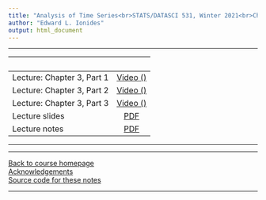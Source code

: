 ```yaml
---
title: "Analysis of Time Series<br>STATS/DATASCI 531, Winter 2021<br>Chapter 3: Stationarity, white noise, and some basic time series models"
author: "Edward L. Ionides"
output: html_document
---
```


----------------------

| &nbsp;          | &nbsp;                                                                            |
|:----------------|:---------------------------------------------------------------------------------:|
| Lecture: Chapter 3, Part 1  | [Video ()]() |
| Lecture: Chapter 3, Part 2  | [Video ()]() |
| Lecture: Chapter 3, Part 3  | [Video ()]() |
| Lecture slides  | [PDF](slides.pdf)                                                                 |
| Lecture notes   | [PDF](notes.pdf)                                                                  |

----------------------


----------------------

[Back to course homepage](../index.html)  
[Acknowledgements](../acknowledge.html)  
[Source code for these notes](http://github.com/ionides/531w21/tree/master/03/)


----------------------
